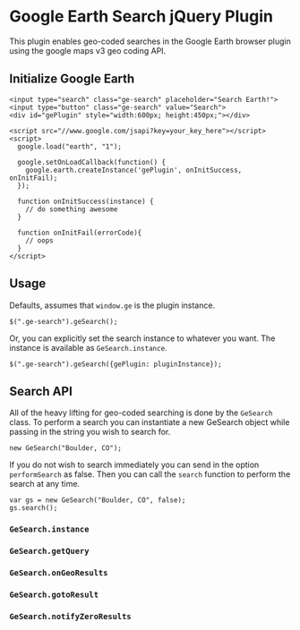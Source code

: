 Google Earth Search jQuery Plugin
=================================

This plugin enables geo-coded searches in the Google Earth browser plugin using the google maps v3 geo coding API.

Initialize Google Earth
-----------------------

    <input type="search" class="ge-search" placeholder="Search Earth!">
    <input type="button" class="ge-search" value="Search">
    <div id="gePlugin" style="width:600px; height:450px;"></div>

    <script src="//www.google.com/jsapi?key=your_key_here"></script>
    <script>
      google.load("earth", "1");

      google.setOnLoadCallback(function() {
        google.earth.createInstance('gePlugin', onInitSuccess, onInitFail);
      });

      function onInitSuccess(instance) {
        // do something awesome
      }

      function onInitFail(errorCode){
        // oops
      }
    </script>

Usage
-----

Defaults, assumes that `window.ge` is the plugin instance.

`$(".ge-search").geSearch();`

Or, you can explicitly set the search instance to whatever you want. The instance is available as `GeSearch.instance`.

`$(".ge-search").geSearch({gePlugin: pluginInstance});`


Search API
----------

All of the heavy lifting for geo-coded searching is done by the `GeSearch` class. To perform a search you can instantiate a new GeSearch object while passing in the string you wish to search for.

    new GeSearch("Boulder, CO");

If you do not wish to search immediately you can send in the option `performSearch` as false. Then you can call the `search` function to perform the search at any time.

    var gs = new GeSearch("Boulder, CO", false);
    gs.search();

### `GeSearch.instance`

### `GeSearch.getQuery`

### `GeSearch.onGeoResults`

### `GeSearch.gotoResult`

### `GeSearch.notifyZeroResults`